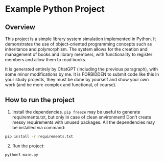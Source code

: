 # Example Python Project

## Overview

This project is a simple library system simulation implemented in Python. It demonstrates the use of object-oriented programming concepts such as inheritance and polymorphism. The system allows for the creation and management of books and library members, with functionality to register members and allow them to read books.


It is generated entirely by ChatGPT (including the previous paragraph), with some minor modifications by me. It is FORBIDDEN to submit code like this in your study projects, they must be done by yourself and show your own work (and be more complex and functional, of course).

## How to run the project

1. Install the dependencies. `pip freeze` may be useful to generate requirements.txt, but only in case of clean environment! Don't create messy requirements with unused packages. All the dependencies may be installed via command:

```bash
pip install -r requirements.txt
```

2. Run the project:

```bash
python3 main.py
```
